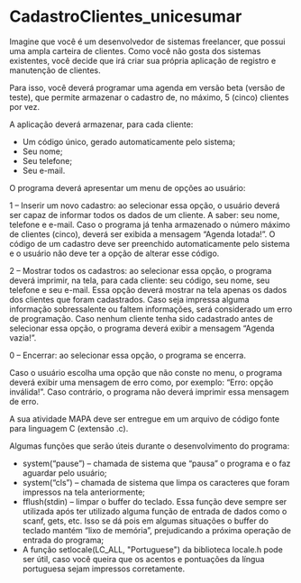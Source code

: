 # CadastroClientes_unicesumar

Imagine que você é um desenvolvedor de sistemas freelancer, que possui uma ampla carteira de clientes. Como você não gosta dos sistemas existentes, você decide que irá criar sua própria aplicação de registro e manutenção de clientes.

Para isso, você deverá programar uma agenda em versão beta (versão de teste), que permite armazenar o cadastro de, no máximo, 5 (cinco) clientes por vez. 

A aplicação deverá armazenar, para cada cliente:
* Um código único, gerado automaticamente pelo sistema;
* Seu nome;
* Seu telefone;
* Seu e-mail.
 
O programa deverá apresentar um menu de opções ao usuário:
 
1 – Inserir um novo cadastro: ao selecionar essa opção, o usuário deverá ser capaz de informar todos os dados de um cliente. A saber: seu nome, telefone e e-mail. Caso o programa já tenha armazenado o número máximo de clientes (cinco), deverá ser exibida a mensagem “Agenda lotada!”. O código de um cadastro deve ser preenchido automaticamente pelo sistema e o usuário não deve ter a opção de alterar esse código.

2 – Mostrar todos os cadastros: ao selecionar essa opção, o programa deverá imprimir, na tela, para cada cliente: seu código, seu nome, seu telefone e seu e-mail. Essa opção deverá mostrar na tela apenas os dados dos clientes que foram cadastrados. Caso seja impressa alguma informação sobressalente ou faltem informações, será considerado um erro de programação. Caso nenhum cliente tenha sido cadastrado antes de selecionar essa opção, o programa deverá exibir a mensagem “Agenda vazia!”.

0 – Encerrar: ao selecionar essa opção, o programa se encerra.

Caso o usuário escolha uma opção que não conste no menu, o programa deverá exibir uma mensagem de erro como, por exemplo: “Erro: opção inválida!”. Caso contrário, o programa não deverá imprimir essa mensagem de erro.

A sua atividade MAPA deve ser entregue em um arquivo de código fonte para linguagem C (extensão .c).

Algumas funções que serão úteis durante o desenvolvimento do programa:
 
* system(“pause”) – chamada de sistema que “pausa” o programa e o faz aguardar pelo usuário;
* system(“cls”) – chamada de sistema que limpa os caracteres que foram impressos na tela anteriormente;
* fflush(stdin) – limpar o buffer do teclado. Essa função deve sempre ser utilizada após ter utilizado alguma função de entrada de dados como o scanf, gets, etc. Isso se dá pois em algumas situações o buffer do teclado mantém “lixo de memória”, prejudicando a próxima operação de entrada do programa;
* A função setlocale(LC_ALL, "Portuguese") da biblioteca locale.h pode ser útil, caso você queira que os acentos e pontuações da língua portuguesa sejam impressos corretamente.
